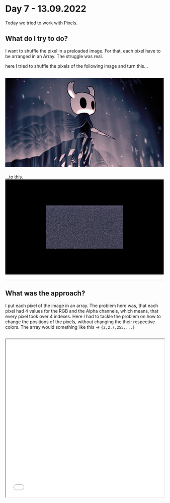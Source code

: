# **Day 7 - 13.09.2022**
Today we tried to work with Pixels. 

## What do I try to do? 

I want to shuffle the pixel in a preloaded image. For that, each pixel have to be arranged in an Array. The struggle was real.

here I tried to shuffle the pixels of the following image and turn this...

![Hollow_knight](01/hollow-knight_6018152.png 'Hollow Knight')
---
 
...to this.
![Noise](01/download.png 'Hollow knight noise')

---
## What was the approach?
I put each pixel of the image in an array. The problem here was, that each pixel had 4 values for the RGB and the Alpha channels, which means, that every pixel took over 4 indexes. Here I had to tackle the problem on how to change the positions of the pixels, without changing the their respective colors. The array would something like this -> `{2,2,7,255,...}`

```javascript
```


<iframe src="01/index.html" width="100%" height="500px"></iframe>